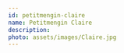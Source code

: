 ```yaml
---
id: petitmengin-claire
name: Petitmengin Claire
description: 
photo: assets/images/Claire.jpg
---
```

    